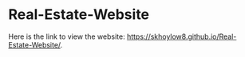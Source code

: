 # Real-Estate-Website
Here is the link to view the website: https://skhoylow8.github.io/Real-Estate-Website/.
